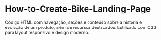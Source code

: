 # How-to-Create-Bike-Landing-Page
Código HTML com navegação, seções e conteúdo sobre a história e evolução de um produto, além de recursos destacados. Estilizado com CSS para layout responsivo e design moderno.
